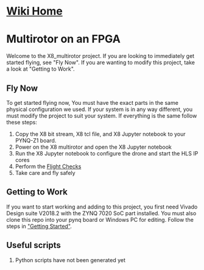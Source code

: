 # [Wiki Home](https://github.com/jofranco/multi-rotor-on-FPGA/wiki)

# Multirotor on an FPGA
Welcome to the X8_multirotor project. If you are looking to immediately get started flying, see "Fly Now". If you are wanting to modify this project, take a look at "Getting to Work".

## Fly Now
To get started flying now, You must have the exact parts in the same physical configuration we used. If your system is in any way different, you must modify the project to suit your system. If everything is the same follow these steps:
1. Copy the X8 bit stream, X8 tcl file, and X8 Jupyter notebook to your PYNQ-Z1 board.
2. Power on the X8 multirotor and open the X8 Jupyter notebook
2. Run the X8 Jupyter notebook to configure the drone and start the HLS IP cores
3. Perform the [Flight Checks](https://github.com/jofranco/multi-rotor-on-FPGA/wiki/Flight-Instructions)
6. Take care and fly safely

## Getting to Work
If you want to start working and adding to this project, you first need Vivado Design suite V2018.2 with the ZYNQ 7020 SoC part installed. You must also clone this repo into your pynq board or Windows PC for editing. Follow the steps in ["Getting Started"](https://github.com/jofranco/multi-rotor-on-FPGA/wiki/Getting-Started).

## Useful scripts
1. Python scripts have not been generated yet

